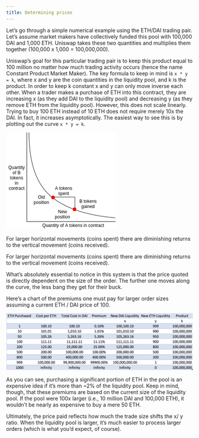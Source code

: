 ```yaml
---
title: Determining prices
---
```


Let’s go through a simple numerical example using the ETH/DAI trading pair. Let’s assume market makers have collectively funded this pool with 100,000 DAI and 1,000 ETH. Uniswap takes these two quantities and multiplies them together (100,000 x 1,000 = 100,000,000).

Uniswap’s goal for this particular trading pair is to keep this product equal to 100 million no matter how much trading activity occurs (hence the name Constant Product Market Maker). The key formula to keep in mind is `x * y = k`, where x and y are the coin quantities in the liquidity pool, and k is the product. In order to keep k constant x and y can only move inverse each other. When a trader makes a purchase of ETH into this contract, they are increasing x (as they add DAI to the liquidity pool) and decreasing y (as they remove ETH from the liquidity pool). However, this does not scale linearly. Trying to buy 100 ETH instead of 10 ETH does not require merely 10x the DAI. In fact, it increases asymptotically. The easiest way to see this is by plotting out the curve `x * y = k`.

![](formula.png)

For larger horizontal movements (coins spent) there are diminishing returns to the vertical movement (coins received).

For larger horizontal movements (coins spent) there are diminishing returns to the vertical movement (coins received).

What’s absolutely essential to notice in this system is that the price quoted is directly dependent on the size of the order. The further one moves along the curve, the less bang they get for their buck.

Here’s a chart of the premiums one must pay for larger order sizes assuming a current ETH / DAI price of 100.

![](premium.png)

As you can see, purchasing a significant portion of ETH in the pool is an expensive idea if it’s more than ~2% of the liquidity pool. Keep in mind, though, that these premiums are based on the current size of the liquidity pool. If the pool were 100x larger (i.e., 10 million DAI and 100,000 ETH), it wouldn’t be nearly as expensive to buy a mere 50 ETH.

Ultimately, the price paid reflects how much the trade size shifts the x/ y ratio. When the liquidity pool is larger, it’s much easier to process larger orders (which is what you’d expect, of course).

